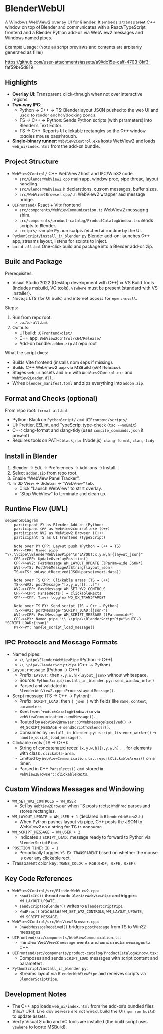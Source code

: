 # BlenderWebUI

A Windows WebView2 overlay UI for Blender. It embeds a transparent C++ window on top of Blender and communicates with a React/TypeScript frontend and a Blender Python add-on via WebView2 messages and Windows named pipes.

Example Usage:
(Note all script previews and contents are arbitarily generated as filler)

https://github.com/user-attachments/assets/a90dc15e-caff-4703-8bf3-faf59be5d819



## Highlights
- **Overlay UI**: Transparent, click-through when not over interactive regions.
- **Two-way IPC**:
  - Python → C++ → TS: Blender layout JSON pushed to the web UI and used to render anchor/docking zones.
  - TS → C++ → Python: Sends Python scripts (with parameters) into Blender’s Text Editor.
  - TS → C++: Reports UI clickable rectangles so the C++ window toggles mouse passthrough.
- **Single-binary runner**: `WebView2Control.exe` hosts WebView2 and loads `web_ui/index.html` from the add-on bundle.


## Project Structure
- `WebView2Control/` C++ WebView2 host and IPC/Win32 code.
  - `src/BlenderWebView2.cpp` main app, window proc, pipe thread, layout handling.
  - `src/BlenderWebView2.h` declarations, custom messages, buffer sizes.
  - `src/WebView2Browser.cpp/.h` WebView2 wrapper and message bridge.
- `UIFrontend/` React + Vite frontend.
  - `src/components/WebViewCommunication.ts` WebView2 messaging shim.
  - `src/components/product-catalog/ProductCatalogWindow.tsx` sends scripts to Blender.
  - `scripts/` sample Python scripts fetched at runtime by the UI.
- `PythonScript/install_in_blender.py` Blender add-on: launches C++ app, streams layout, listens for scripts to inject.
- `build-all.bat` One-click build and package into a Blender add-on zip.


## Build and Package
Prerequisites:
- Visual Studio 2022 (Desktop development with C++) or VS Build Tools (includes msbuild, VC tools). `vswhere` must be present (standard with VS Installer).
- Node.js LTS (for UI build) and internet access for `npm install`.

Steps:
1. Run from repo root:
   - `build-all.bat`
2. Outputs:
   - UI build: `UIFrontend/dist/`
   - C++ app: `WebView2Control/x64/Release/`
   - Add-on bundle: `addon.zip` at repo root

What the script does:
- Builds Vite frontend (installs npm deps if missing).
- Builds C++ WebView2 app via MSBuild (x64 Release).
- Stages `web_ui` assets and `bin` with `WebView2Control.exe` and `WebView2Loader.dll`.
- Writes `blender_manifest.toml` and zips everything into `addon.zip`.


## Format and Checks (optional)
From repo root: `format-all.bat`
- Python: Black on `PythonScript/` and `UIFrontend/scripts/`
- UI: Prettier, ESLint, and TypeScript type-check (`tsc --noEmit`)
- C++: clang-format and clang-tidy (uses `compile_commands.json` if present)
- Requires tools on PATH: `black`, `npx` (Node.js), `clang-format`, `clang-tidy`


## Install in Blender
1. Blender → Edit → Preferences → Add-ons → Install…
2. Select `addon.zip` from repo root.
3. Enable “WebView Panel Tracker”.
4. In 3D View → Sidebar → “WebView” tab:
   - Click “Launch WebView” to start overlay.
   - “Stop WebView” to terminate and clean up.


## Runtime Flow (UML)
```mermaid
sequenceDiagram
    participant PY as Blender Add-on (Python)
    participant CPP as WebView2Control.exe (C++)
    participant WV2 as WebView2 Browser (C++)
    participant TS as UI Frontend (TypeScript)

    Note over PY,CPP: Layout push (Python → C++ → TS)
    PY->>CPP: Named pipe "\\.\\pipe\\BlenderWebViewPipe"\n"LAYOUT:x,y,w,h|{layout_json}"
    CPP->>CPP: UpdateOverlayPosition()
    CPP->>WV2: PostMessage WM_LAYOUT_UPDATE (lParam=wide JSON*)
    WV2->>TS: PostWebMessageAsString(layout_json)
    TS->>TS: onLayoutReceived(JSON.parse(event.data))

    Note over TS,CPP: Clickable areas (TS → C++)
    TS->>WV2: postMessage("[x,y,w,h][...]")
    WV2->>CPP: PostMessage WM_SET_WV2_CONTROLS
    CPP->>CPP: ParseRects() → clickableRects
    CPP->>CPP: Timer toggles WS_EX_TRANSPARENT

    Note over TS,PY: Send script (TS → C++ → Python)
    TS->>WV2: postMessage("SCRIPT_LOAD:{json}")
    WV2->>CPP: PostMessage WM_SCRIPT_MESSAGE (lParam=wide*)
    CPP->>PY: Named pipe "\\.\\pipe\\BlenderScriptPipe"\nUTF-8 "SCRIPT_LOAD:{json}"
    PY->>PY: handle_script_load_message()
```


## IPC Protocols and Message Formats
- Named pipes:
  - `\\.\pipe\BlenderWebViewPipe` (Python → C++)
  - `\\.\pipe\BlenderScriptPipe` (C++ → Python)
- Layout message (Python → C++):
  - Prefix: `LAYOUT:` then `x,y,w,h|<layout_json>` without whitespace.
  - Source: `PythonScript/install_in_blender.py::send_window_info()`
  - Parsed and validated in `BlenderWebView2.cpp::ProcessLayoutMessage()`.
- Script message (TS → C++ → Python):
  - Prefix: `SCRIPT_LOAD:` then `{ json }` with fields like `name`, `content`, `parameters`.
  - Sent from `ProductCatalogWindow.tsx` via `webViewCommunication.sendMessage()`.
  - Routed by `WebView2Browser::OnWebMessageReceived()` → `WM_SCRIPT_MESSAGE` → `sendScriptToBlender()`.
  - Consumed by `install_in_blender.py::script_listener_worker()` → `handle_script_load_message()`.
- Clickable rects (TS → C++):
  - String of concatenated rects: `[x,y,w,h][x,y,w,h]...` for elements with class `.clickable-area`.
  - Emitted by `WebViewCommunication.ts::reportClickableAreas()` on a timer.
  - Parsed in C++ `ParseRects()` and stored in `WebView2Browser::clickableRects`.


## Custom Windows Messages and Windowing
- `WM_SET_WV2_CONTROLS = WM_USER`
  - Set by `WebView2Browser` when TS posts rects; `WndProc` parses and stores rectangles.
- `WM_LAYOUT_UPDATE = WM_USER + 1` (declared in `BlenderWebView2.h`)
  - When Python pushes layout via pipe, C++ posts the JSON to WebView2 as a string for TS to consume.
- `WM_SCRIPT_MESSAGE = WM_USER + 2`
  - Indicates a `SCRIPT_LOAD:` message ready to forward to Python via `BlenderScriptPipe`.
- `POSITION_TIMER_ID = 1`
  - Periodically toggles `WS_EX_TRANSPARENT` based on whether the mouse is over any clickable rect.
- Transparent color key: `TRANS_COLOR = RGB(0xDF, 0xFE, 0xEF)`.


## Key Code References
- `WebView2Control/src/BlenderWebView2.cpp`:
  - `handleIPC()` thread reads `BlenderWebViewPipe` and triggers `WM_LAYOUT_UPDATE`.
  - `sendScriptToBlender()` writes to `BlenderScriptPipe`.
  - `WndProc()` processes `WM_SET_WV2_CONTROLS`, `WM_LAYOUT_UPDATE`, `WM_SCRIPT_MESSAGE`.
- `WebView2Control/src/WebView2Browser.cpp`:
  - `OnWebMessageReceived()` bridges `postMessage` from TS to Win32 messages.
- `UIFrontend/src/components/WebViewCommunication.ts`:
  - Handles WebView2 `message` events and sends rects/messages to C++.
- `UIFrontend/src/components/product-catalog/ProductCatalogWindow.tsx`:
  - Composes and sends `SCRIPT_LOAD` messages with script content and parameters.
- `PythonScript/install_in_blender.py`:
  - Streams layout via `BlenderWebViewPipe` and receives scripts via `BlenderScriptPipe`.


## Development Notes
- The C++ app loads `web_ui/index.html` from the add-on’s bundled files (file:// URI). Live dev servers are not wired; build the UI (`npm run build`) to update assets.
- Verify Visual Studio and VC tools are installed (the build script uses `vswhere` to locate MSBuild).

